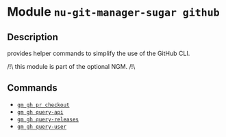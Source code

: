 # Module `nu-git-manager-sugar github`
## Description
provides helper commands to simplify the use of the GitHub CLI.

/!\ this module is part of the optional NGM. /!\

## Commands
- [`gm gh pr checkout`](gm-gh-pr-checkout.md)
- [`gm gh query-api`](gm-gh-query-api.md)
- [`gm gh query-releases`](gm-gh-query-releases.md)
- [`gm gh query-user`](gm-gh-query-user.md)